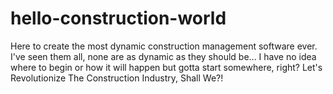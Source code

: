 # hello-construction-world
Here to create the most dynamic construction management software ever. I've seen them all, none are as dynamic as they should be...
I have no idea where to begin or how it will happen but gotta start somewhere, right? Let's Revolutionize The Construction Industry, Shall We?!
